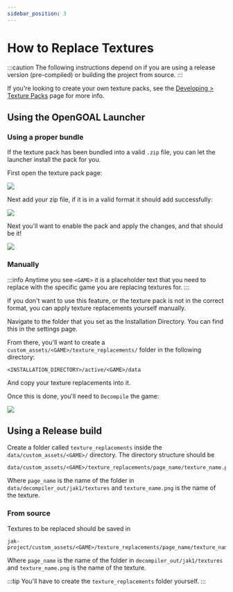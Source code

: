 ```yaml
---
sidebar_position: 3
---
```


# How to Replace Textures

:::caution
The following instructions depend on if you are using a release version (pre-compiled) or building the project from source.
:::

If you're looking to create your own texture packs, see the [Developing > Texture Packs](/docs/developing/texture_packs) page for more info.

## Using the OpenGOAL Launcher

### Using a proper bundle

If the texture pack has been bundled into a valid `.zip` file, you can let the launcher install the pack for you.

First open the texture pack page:

![](./img/texture-pack-menu.png)

Next add your zip file, if it is in a valid format it should add successfully:

![](./img/texture-pack-add-new.png)

Next you'll want to enable the pack and apply the changes, and that should be it!

![](./img/texture-pack-apply.png)

### Manually

:::info
Anytime you see `<GAME>` it is a placeholder text that you need to replace with the specific game you are replacing textures for.
:::

If you don't want to use this feature, or the texture pack is not in the correct format, you can apply texture replacements yourself manually.

Navigate to the folder that you set as the Installation Directory. You can find this in the settings page.

From there, you'll want to create a `custom_assets/<GAME>/texture_replacements/` folder in the following directory:

```
<INSTALLATION_DIRECTORY>/active/<GAME>/data
```

And copy your texture replacements into it.

Once this is done, you'll need to `Decompile` the game:

![](./img/decompile-game.png)

## Using a Release build

Create a folder called `texture_replacements` inside the `data/custom_assets/<GAME>/` directory. The directory structure should be

```
data/custom_assets/<GAME>/texture_replacements/page_name/texture_name.png
```

Where `page_name` is the name of the folder in `data/decompiler_out/jak1/textures` and `texture_name.png` is the name of the texture.

### From source

Textures to be replaced should be saved in

```
jak-project/custom_assets/<GAME>/texture_replacements/page_name/texture_name.png
```

Where `page_name` is the name of the folder in `decompiler_out/jak1/textures` and `texture_name.png` is the name of the texture.

:::tip
You'll have to create the `texture_replacements` folder yourself.
:::
